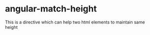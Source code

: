 # angular-match-height
This is a directive which can help two html elements to maintain same height

